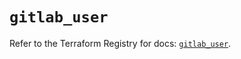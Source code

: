 # `gitlab_user`

Refer to the Terraform Registry for docs: [`gitlab_user`](https://registry.terraform.io/providers/gitlabhq/gitlab/18.0.0/docs/resources/user).
